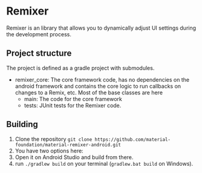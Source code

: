 # Remixer

Remixer is an library that allows you to dynamically adjust UI settings during the development process.

## Project structure

The project is defined as a gradle project with submodules.

* remixer_core: The core framework code, has no dependencies on the android framework and contains the core logic to run callbacks on changes to a Remix, etc. Most of the base classes are here
  * main: The code for the core framework
  * tests: JUnit tests for the Remixer code.    

## Building

1. Clone the repository
   ```git clone https://github.com/material-foundation/material-remixer-android.git```
2. You have two options here:
  1. Open it on Android Studio and build from there.
  2. run `./gradlew build`  on your terminal (`gradlew.bat build` on Windows).
